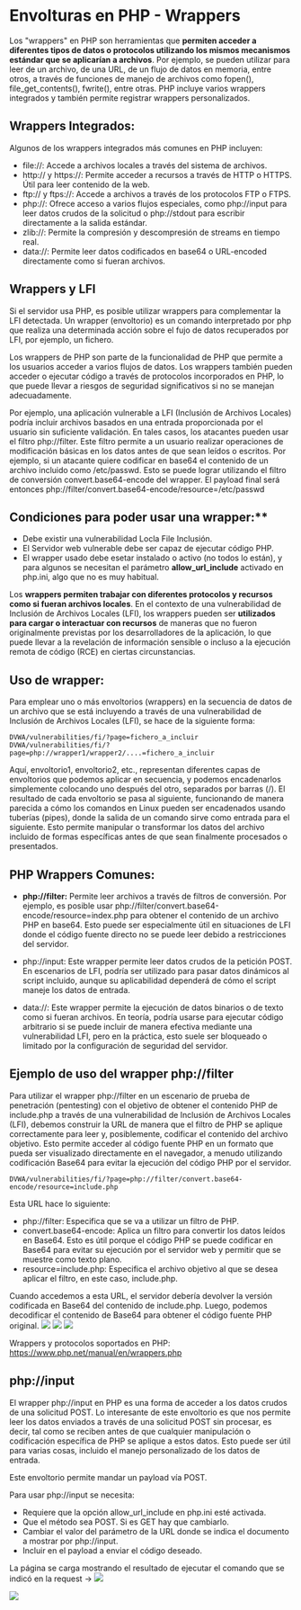 
# Envolturas en PHP - Wrappers 
Los "wrappers" en PHP son herramientas que **permiten acceder a diferentes tipos de datos o protocolos utilizando los mismos mecanismos estándar que se aplicarían a archivos**. Por ejemplo, se pueden utilizar para leer de un archivo, de una URL, de un flujo de datos en memoria, entre otros, a través de funciones de manejo de archivos como fopen(), file_get_contents(), fwrite(), entre otras. PHP incluye varios wrappers integrados y también permite registrar wrappers personalizados.

## Wrappers Integrados:
Algunos de los wrappers integrados más comunes en PHP incluyen:
- file://: Accede a archivos locales a través del sistema de archivos.
- http:// y https://: Permite acceder a recursos a través de HTTP o HTTPS. Útil para leer contenido de la web.
- ftp:// y ftps://: Accede a archivos a través de los protocolos FTP o FTPS.
- php://: Ofrece acceso a varios flujos especiales, como php://input para leer datos crudos de la solicitud o php://stdout para escribir directamente a la salida estándar.
- zlib://: Permite la compresión y descompresión de streams en tiempo real.
- data://: Permite leer datos codificados en base64 o URL-encoded directamente como si fueran archivos.

## Wrappers y LFI
Si el servidor usa PHP, es posible utilizar wrappers para complementar la LFI detectada. Un wrapper (envoltorio) es un comando interpretado por php que realiza una determinada acción sobre el fujo de datos recuperados por LFI, por ejemplo, un fichero.

Los wrappers de PHP son parte de la funcionalidad de PHP que permite a los usuarios acceder a varios flujos de datos. Los wrappers también pueden acceder o ejecutar código a través de protocolos incorporados en PHP, lo que puede llevar a riesgos de seguridad significativos si no se manejan adecuadamente.

Por ejemplo, una aplicación vulnerable a LFI (Inclusión de Archivos Locales) podría incluir archivos basados en una entrada proporcionada por el usuario sin suficiente validación. En tales casos, los atacantes pueden usar el filtro php://filter. Este filtro permite a un usuario realizar operaciones de modificación básicas en los datos antes de que sean leídos o escritos. Por ejemplo, si un atacante quiere codificar en base64 el contenido de un archivo incluido como /etc/passwd. Esto se puede lograr utilizando el filtro de conversión convert.base64-encode del wrapper. El payload final será entonces php://filter/convert.base64-encode/resource=/etc/passwd

## Condiciones para poder usar una wrapper:**
- Debe existir una vulnerabilidad Locla File Inclusión.
- El Servidor web vulnerable debe ser capaz de ejecutar código PHP.
- El wrapper usado debe esetar instalado o activo (no todos lo están), y para algunos se necesitan el parámetro **allow_url_include** activado en php.ini, algo que no es muy habitual.

Los **wrappers permiten trabajar con diferentes protocolos y recursos como si fueran archivos locales**. En el contexto de una vulnerabilidad de Inclusión de Archivos Locales (LFI), los wrappers pueden ser **utilizados para cargar o interactuar con recursos** de maneras que no fueron originalmente previstas por los desarrolladores de la aplicación, lo que puede llevar a la revelación de información sensible o incluso a la ejecución remota de código (RCE) en ciertas circunstancias.

## Uso de wrapper:
Para emplear uno o más envoltorios (wrappers) en la secuencia de datos de un archivo que se está incluyendo a través de una vulnerabilidad de Inclusión de Archivos Locales (LFI), se hace de la siguiente forma:
```
DVWA/vulnerabilities/fi/?page=fichero_a_incluir
DVWA/vulnerabilities/fi/?page=php://wrapper1/wrapper2/....=fichero_a_incluir
```
Aquí, envoltorio1, envoltorio2, etc., representan diferentes capas de envoltorios que podemos aplicar en secuencia, y podemos encadenarlos simplemente colocando uno después del otro, separados por barras (/). El resultado de cada envoltorio se pasa al siguiente, funcionando de manera parecida a cómo los comandos en Linux pueden ser encadenados usando tuberías (pipes), donde la salida de un comando sirve como entrada para el siguiente. Esto permite manipular o transformar los datos del archivo incluido de formas específicas antes de que sean finalmente procesados o presentados.


## PHP Wrappers Comunes:
- **php://filter:** Permite leer archivos a través de filtros de conversión. Por ejemplo, es posible usar php://filter/convert.base64-encode/resource=index.php para obtener el contenido de un archivo PHP en base64. Esto puede ser especialmente útil en situaciones de LFI donde el código fuente directo no se puede leer debido a restricciones del servidor.

- php://input: Este wrapper permite leer datos crudos de la petición POST. En escenarios de LFI, podría ser utilizado para pasar datos dinámicos al script incluido, aunque su aplicabilidad dependerá de cómo el script maneje los datos de entrada.

- data://: Este wrapper permite la ejecución de datos binarios o de texto como si fueran archivos. En teoría, podría usarse para ejecutar código arbitrario si se puede incluir de manera efectiva mediante una vulnerabilidad LFI, pero en la práctica, esto suele ser bloqueado o limitado por la configuración de seguridad del servidor.

## Ejemplo de uso del wrapper php://filter
Para utilizar el wrapper php://filter en un escenario de prueba de penetración (pentesting) con el objetivo de obtener el contenido PHP de include.php a través de una vulnerabilidad de Inclusión de Archivos Locales (LFI), debemos construir la URL de manera que el filtro de PHP se aplique correctamente para leer y, posiblemente, codificar el contenido del archivo objetivo. Esto permite acceder al código fuente PHP en un formato que pueda ser visualizado directamente en el navegador, a menudo utilizando codificación Base64 para evitar la ejecución del código PHP por el servidor.

```
DVWA/vulnerabilities/fi/?page=php://filter/convert.base64-encode/resource=include.php
```
Esta URL hace lo siguiente:
- php://filter: Especifica que se va a utilizar un filtro de PHP.
- convert.base64-encode: Aplica un filtro para convertir los datos leídos en Base64. Esto es útil porque el código PHP se puede codificar en Base64 para evitar su ejecución por el servidor web y permitir que se muestre como texto plano.
- resource=include.php: Especifica el archivo objetivo al que se desea aplicar el filtro, en este caso, include.php.

Cuando accedemos a esta URL, el servidor debería devolver la versión codificada en Base64 del contenido de include.php. Luego, podemos decodificar el contenido de Base64 para obtener el código fuente PHP original.
![](capturas/envolturas.png)
![](capturas/envolturas-1.png)
![](capturas/envolturas-2.png)

Wrappers y protocolos soportados en PHP: https://www.php.net/manual/en/wrappers.php


## php://input
El wrapper php://input en PHP es una forma de acceder a los datos crudos de una solicitud POST. Lo interesante de este envoltorio es que nos permite leer los datos enviados a través de una solicitud POST sin procesar, es decir, tal como se reciben antes de que cualquier manipulación o codificación específica de PHP se aplique a estos datos. Esto puede ser útil para varias cosas, incluido el manejo personalizado de los datos de entrada.

Este envoltorio permite mandar un payload vía POST. 

Para usar php://input se necesita:
- Requiere que la opción allow_url_include en php.ini esté activada.
- Que el método sea POST. Si es GET hay que cambiarlo.
- Cambiar el valor del parámetro de la URL donde se indica el documento a mostrar por php://input.
- Incluir en el payload a enviar el código deseado.

La página se carga mostrando el resultado de ejecutar el comando que se indicó en la request →
![](capturas/envolturas-3.png)

![](capturas/envolturas-4.png)

